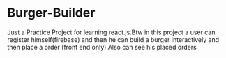 # Burger-Builder
Just a Practice Project for learning react.js.Btw in this project a user can register himself(firebase) and then he can build a burger interactively and then place a order (front end only).Also can see his placed orders
